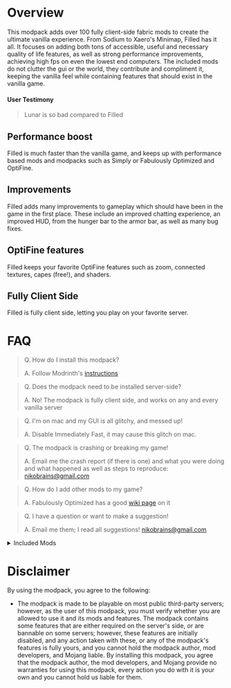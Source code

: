 # Overview
This modpack adds over 100 fully client-side fabric mods to create the ultimate vanilla experience. From Sodium to Xaero's Minimap, Filled has it all. It focuses on adding both tons of accessible, useful and necessary quality of life features, as well as strong performance improvements, achieving high fps on even the lowest end computers. The included mods do not clutter the gui or the world, they contribute and compliment it, keeping the vanilla feel while containing features that should exist in the vanilla game.
#### User Testimony

> Lunar is so bad compared to Filled

## Performance boost
Filled is much faster than the vanilla game, and keeps up with performance based mods and modpacks such as Simply or Fabulously Optimized and OptiFine.
## Improvements
Filled adds many improvements to gameplay which should have been in the game in the first place. These include an improved chatting experience, an improved HUD, from the hunger bar to the armor bar, as well as many bug fixes.
## OptiFine features
Filled keeps your favorite OptiFine features such as zoom, connected textures, capes (free!), and shaders.
## Fully Client Side
Filled is fully client side, letting you play on your favorite server.
# FAQ
>Q. How do I install this modpack?
>
>A. Follow Modrinth's [instructions](https://docs.modrinth.com/docs/modpacks/playing_modpacks/)

> Q. Does the modpack need to be installed server-side?
>
> A. No! The modpack is fully client side, and works on any and every vanilla server

> Q. I'm on mac and my GUI is all glitchy, and messed up!
>
> A. Disable Immediately Fast, it may cause this glitch on mac.

> Q. The modpack is crashing or breaking my game!
>
> A. Email me the crash report (if there is one) and what you were doing and what happened as well as steps to reproduce: nikobrains@gmail.com

> Q. How do I add other mods to my game?
>
> A. Fabulously Optimized has a good [wiki page](https://fabulously-optimized.gitbook.io/modpack/readme/adding-more-mods) on it

> Q. I have a question or want to make a suggestion!
>
> A. Email me them; I read all suggestions! nikobrains@gmail.com



<details>
    <summary>Included Mods</summary>
   <ul>
    <li><a href="https://modrinth.com/mod/advancement-plaques">[Advancement Plaques]</a></li>
    <li><a href="https://modrinth.com/mod/advancementinfo">[AdvancementInfo]</a></li>
    <li><a href="https://modrinth.com/mod/ambient-environment">[Ambient Environment]</a></li>
    <li><a href="https://modrinth.com/mod/ambientsounds">[Ambient Sounds]</a></li>
    <li><a href="https://modrinth.com/mod/antighost">[AntiGhost]</a></li>
    <li><a href="https://modrinth.com/mod/appleskin">[AppleSkin]</a></li>
    <li><a href="https://modrinth.com/mod/architectury-api">[Architectury]</a></li>
    <li><a href="https://modrinth.com/mod/armor-chroma-for-fabric">[Armor Chroma]</a></li>
    <li><a href="https://modrinth.com/mod/auth-me">[Auth Me]</a></li>
    <li><a href="https://modrinth.com/mod/balm">[Balm]</a></li>
    <li><a href="https://modrinth.com/mod/better-advancements">[Better Advancements]</a></li>
    <li><a href="https://modrinth.com/mod/better-mount-hud">[Better Mount HUD]</a></li>
    <li><a href="https://modrinth.com/mod/better-ping-display-fabric">[Better Ping Display]</a></li>
    <li><a href="https://modrinth.com/mod/better-stats">[Better Statistics Screen]</a></li>
    <li><a href="https://modrinth.com/mod/better-third-person">[Better Third Person]</a></li>
    <li><a href="https://modrinth.com/mod/betterf3">[BetterF3]</a></li>
    <li><a href="https://modrinth.com/mod/boat-item-view">[Boat Item View Fabric]</a></li>
    <li><a href="https://modrinth.com/mod/bobby">[Bobby]</a></li>
    <li><a href="https://modrinth.com/mod/bookshelf-lib">[Bookshelf]</a></li>
    <li><a href="https://modrinth.com/mod/borderless-mining">[Borderless Mining]</a></li>
    <li><a href="https://modrinth.com/mod/cameraoverhaul">[Camera Overhaul]</a></li>
    <li><a href="https://modrinth.com/mod/camera-utils">[Camera Utils]</a></li>
    <li><a href="https://modrinth.com/mod/capes">[Capes]</a></li>
    <li><a href="https://modrinth.com/mod/chatpatches">[Chat Patches]</a></li>
    <li><a href="https://modrinth.com/plugin/chunky">[Chunky]</a></li>
    <li><a href="https://modrinth.com/mod/clean-tooltips">[Clean Tooltips]</a>
    <li><a href="https://modrinth.com/mod/cleardespawn">[Clear Despawn]</a>
    <li><a href="https://modrinth.com/mod/clickthrough">[Click Through]</a>
    <li><a href="https://modrinth.com/mod/client-tweaks">[Client Tweaks]</a>
    <li><a href="https://modrinth.com/mod/cloth-config">[Cloth Config]</a>
    <li><a href="https://modrinth.com/mod/collective">[Collective]</a>
    <li><a href="https://modrinth.com/mod/c2me-fabric">[Concurrent Chunk Management Engine]</a>
    <li><a href="https://modrinth.com/mod/continuity">[Continuity]</a>
    <li><a href="https://www.curseforge.com/minecraft/mc-mods/controlling">[Controlling]</a>
    <li><a href="https://modrinth.com/mod/creativecore">[Creative Core]</a>
    <li><a href="https://modrinth.com/mod/dashloader">[Dash Loader]</a>
    <li><a href="https://modrinth.com/mod/deathlog">[DeathLog]</a>
    <li><a href="https://modrinth.com/mod/debugify">[Debugify]</a>
    <li><a href="https://modrinth.com/mod/default-options">[Default Options]</a>
    <li><a href="https://modrinth.com/mod/distanthorizons">[Distant Horizons]</a>
    <li><a href="https://modrinth.com/mod/do-a-barrel-roll">[Do a Barrel Roll]</a>
    <li><a href="https://modrinth.com/mod/dynamic-fps">[Dynamic FPS]</a>
    <li><a href="https://modrinth.com/mod/easiervillagertrading">[EasierVillagerTrading]</a>
    <li><a href="https://modrinth.com/mod/eating-animation">[Eating Animation]</a>
    <li><a href="https://modrinth.com/mod/enhancedvisuals">[EnhancedVisuals]</a>
    <li><a href="https://modrinth.com/mod/entity-model-features">[Entity Model Features]</a>
    <li><a href="https://modrinth.com/mod/entitytexturefeatures">[Entity Texture Features]</a>
    <li><a href="https://modrinth.com/mod/entityculling">[EntityCulling]</a>
    <li><a href="https://modrinth.com/mod/equipment-compare">[Equipment Compare]</a>
    <li><a href="https://modrinth.com/mod/exordium">[Exordium]</a>
    <li><a href="https://modrinth.com/mod/fabric-api">[Fabric API]</a>
    <li><a href="https://modrinth.com/mod/fabric-language-kotlin">[Fabric Language Kotlin]</a>
    <li><a href="https://modrinth.com/mod/fabricskyboxes">[FabricSkyBoxes]</a>
    <li><a href="https://modrinth.com/mod/fabricskyboxes-interop">[FabricSkyBoxes Interop]</a>
    <li><a href="https://modrinth.com/mod/fabrishot">[Fabrishot]</a>
    <li><a href="https://www.curseforge.com/minecraft/mc-mods/farsight-fabric">[Farsight (Disabled)]</a>
    <li><a href="https://modrinth.com/mod/fastload">[Fast Load (Disabled)]</a>
    <li><a href="https://modrinth.com/mod/ferrite-core">[FerriteCore]</a>
    <li><a href="https://modrinth.com/mod/first-person-model">[FirstpersonModel]</a>
    <li><a href="https://modrinth.com/mod/forge-config-api-port">[Forge Config API Port]</a>
    <li><a href="https://www.curseforge.com/minecraft/mc-mods/fps-reducer">[FPS Reducer (Disabled)]</a>
    <li><a href="https://modrinth.com/mod/full-brightness-toggle">[Full Brightness Toggle]</a>
    <li><a href="https://modrinth.com/mod/held-item-info">[Held Item Info]</a>
    <li><a href="https://modrinth.com/mod/iceberg">[Iceberg]</a>
    <li><a href="https://modrinth.com/mod/idwtialsimmoedm">[idwtialsimmoedm]</a>
    <li><a href="https://modrinth.com/mod/immediatelyfast">[Immediately Fast]</a>
    <li><a href="https://modrinth.com/mod/indium">[Indium]</a>
    <li><a href="https://www.curseforge.com/minecraft/mc-mods/inventory-hud-forge">[Inventory HUD+]</a>
    <li><a href="https://modrinth.com/mod/inventory-profiles-next">[Inventory Profiles Next]</a>
    <li><a href="https://modrinth.com/mod/iris">[Iris]</a>
    <li><a href="https://modrinth.com/mod/jade">[Jade]</a>
   <li><a href="https://modrinth.com/mod/krypton"> [Krypton]</a>
    <li><a href="https://modrinth.com/mod/lambdynamiclights">[LambDynamicLights]</a>
    <li><a href="https://modrinth.com/mod/libipn">[liblPN]</a>
    <li><a href="https://www.curseforge.com/minecraft/mc-mods/litematica">[Litematica]</a>
    <li><a href="https://modrinth.com/mod/lithium">[Lithium]</a>
    <li><a href="https://www.curseforge.com/minecraft/mc-mods/malilib">[MaLiLib]</a>
    <li><a href="https://modrinth.com/mod/memoryleakfix">[Memory Leak Fix]</a>
    <li><a href="https://www.curseforge.com/minecraft/mc-mods/minihud">[MiniHUD]</a>
    <li><a href="https://modrinth.com/mod/modmenu">[Mod Menu]</a>
    <li><a href="https://modrinth.com/mod/modelfix">[Model Gap Fix]</a>
    <li><a href=https://modrinth.com/mod/moreculling"">[More Culling]</a>
    <li><a href="https://modrinth.com/mod/mouse-tweaks">[Mouse Tweaks]</a>
    <li><a href="https://modrinth.com/mod/mouse-wheelie">[Mouse Wheelie]</a>
    <li><a href="https://modrinth.com/mod/no-chat-reports">[No Chat Reports]</a>
    <li><a href="https://modrinth.com/mod/not-enough-animations">[NotEnoughAnimations]</a>
    <li><a href="https://modrinth.com/mod/owo-lib">[owo]</a>
    <li><a href="https://modrinth.com/mod/pick-up-notifier">[Pick Up Notifier]</a>
    <li><a href="https://modrinth.com/mod/pistorder">[Pistorder]</a>
    <li><a href="https://modrinth.com/mod/playlist">[Playlist]</a>
    <li><a href="https://modrinth.com/mod/presence-footsteps">[Presence Footsteps]</a>
    <li><a href="https://modrinth.com/mod/prism-lib">[Prism]</a>
    <li><a href="https://modrinth.com/mod/puzzles-lib">[Puzzles Lib]</a>
    <li><a href="https://modrinth.com/mod/reeses-sodium-options">[Reese's Sodium Options]</a>
    <li><a href="https://modrinth.com/mod/replaymod">[Replay Mod]</a>
    <li><a href="https://modrinth.com/mod/replay-voice-chat">[Replay Voice Chat]</a>
    <li><a href="https://modrinth.com/mod/rei">[Roughly Enough Items]</a>
    <li><a href="https://modrinth.com/mod/roughly-enough-loot-tables">[Roughly Enough Loot Tables]</a>
    <li><a href="https://modrinth.com/mod/roughly-enough-professions-rep">[Roughly Enough Professions]</a>
    <li><a href="https://modrinth.com/mod/roughly-enough-trades">[Roughly Enough Trades]</a>
    <li><a href="https://modrinth.com/mod/roughly-searchable">[Roughly Searchable]</a>
    <li><a href="https://modrinth.com/mod/screenshot-to-clipboard">[Screenshot to Clipboard]</a>
    <li><a href="https://www.curseforge.com/minecraft/mc-mods/screenshot-viewer">[Screenshot Viewer]</a>
    <li><a href="https://modrinth.com/mod/searchables">[Searchables]</a>
    <li><a href="https://modrinth.com/mod/simple-discord-rpc">[Simple Discord Rich Presence]</a>
    <li><a href="https://modrinth.com/plugin/simple-voice-chat">[Simple Voice Chat]</a>
    <li><a href="https://modrinth.com/mod/sodium">[Sodium]</a>
    <li><a href="https://modrinth.com/mod/sodium-extra">[Sodium Extra (Disabled)]</a>
    <li><a href="https://modrinth.com/mod/sound-physics-remastered">[Sound Physics Remastered]</a>
    <li><a href="https://modrinth.com/mod/spark">[spark]</a>
    <li><a href="https://modrinth.com/mod/starlight">[Starlight]</a>
    <li><a href="https://modrinth.com/mod/timetolive">[Time To Live]</a>
    <li><a href="https://modrinth.com/mod/tips">[Tips]</a>
    <li><a href="https://modrinth.com/mod/travelers-titles">[Traveler's Titles]</a>
    <li><a href="https://modrinth.com/mod/tweakermore">[TweakerMore]</a>
    <li><a href="https://www.curseforge.com/minecraft/mc-mods/tweakeroo">[Tweakeroo]</a>
    <li><a href="https://modrinth.com/mod/visuality">[Visuality]</a>
    <li><a href="https://modrinth.com/mod/wavey-capes">[WaveyCapes]</a>
    <li><a href="https://www.curseforge.com/minecraft/mc-mods/worldedit">[WorldEdit]</a>
    <li><a href="https://www.curseforge.com/minecraft/mc-mods/worldeditcui">[WorldEditCUI]</a>
    <li><a href="https://modrinth.com/mod/xaeros-minimap">[Xaero's Minimap]</a>
    <li><a href="https://modrinth.com/mod/xaeros-world-map">[Xaero's World Map]</a>
    <li><a href="https://modrinth.com/mod/yacl">[YetAnotherConfigLib]</a>
    <li><a href="https://modrinth.com/mod/yungs-api">[YUNG's API]</a>
   <li><a href="https://modrinth.com/mod/subtitle-highlight"> [字幕高亮]</a></li>
   </ul>
</details>

# Disclaimer
By using the modpack, you agree to the following:
- The modpack is made to be playable on most public third-party servers; however, as the user of this modpack, you must verify whether you are allowed to use it and its mods and features. The modpack contains some features that are either required on the server's side, or are bannable on some servers; however, these features are initially disabled, and any action taken with these, or any of the modpack's features is fully yours, and you cannot hold the modpack author, mod developers, and Mojang liable. By installing this modpack, you agree that the modpack author, the mod developers, and Mojang provide no warranties for using this modpack, every action you do with it is your own and you cannot hold us liable for them.
